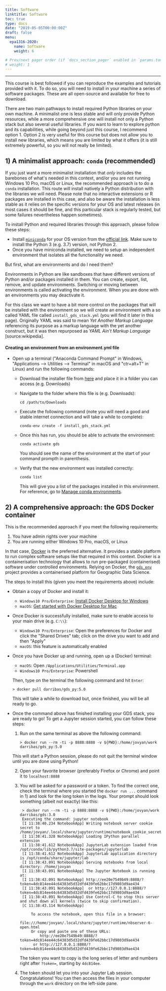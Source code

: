```yaml
---
title: Software
linktitle: Software
toc: true
type: docs
date: "2019-05-05T00:00:00Z"
draft: false
menu:
  epa1316-2020:
    name: Software
    weight: 6

# Prev/next pager order (if `docs_section_pager` enabled in `params.toml`)
# weight: 1
---
```



---

This course is best followed if you can reproduce the examples and tutorials provided with it. To do so, you will need to install in your machine a series of software packages. These are all open-source and available for free to download.

There are two main pathways to install required Python libraries on your own machine. A minimalist one is less stable and will only provide Python resources, while a more comprehensive one will install not only a Python stack but also several useful libraries. If you want to learn to explore python and its capabilities, while going beyond just this course, I recommend option 1. Option 2 is very useful for this course but does not allow you to install new libraries, which means you are limited by what it offers (it is still extremely powerful, so you will not really be limited).


## 1) A minimalist approach: `conda` (recommended)

If you just want a more minimalist installation that *only* includes the barebones of what's needed in this context, and/or you are not running Windows 10 Pro, macOS or Linux, the recommended approach is to do a `conda` installation. This route will install natively a Python distribution with the libraries we will need. Please note that no interactive extensions or R packages are installed in this case, and also be aware the installation is less stable as it relies on the specific versions for your OS and latest releases (in most cases it should be fine, and this particular stack is regularly tested, but some failures nevertheless happen sometimes).

To install Python and required libraries through this approach, please follow these steps:

- Install [`miniconda`](https://docs.conda.io/en/latest/miniconda.html) for your OS version from the [official link](https://docs.conda.io/en/latest/miniconda.html). Make sure to install the Python 3 (e.g. 3.7) version, not Python 2.
- Once you have miniconda installed, we need to setup an independent environment that isolates all the functionality we need.

But first, what are environments and do I need them?

Environments in Python are like sandboxes that have different versions of Python and/or packages installed in them. You can create, export, list, remove, and update environments. Switching or moving between environments is called activating the environment. When you are done with an environments you may deactivate it.

For this class we want to have a bit more control on the packages that will be installed with the enviromnent so we will create an environment with a so called YAML file called `install_gds_stack.yml` (you will find it later in this page). Originally YAML was said to mean *Yet Another Markup Language* referencing its purpose as a markup language with the yet another construct, but it was then repurposed as *YAML Ain't Markup Language* [source:wikipedia].

#### Creating an environment from an environment.yml file

- Open up a terminal ("Anaconda Command Prompt" in Windows, "Applications --> Utilities --> Terminal" in macOS and  "ctr+alt+T" in Linux) and run the following commands:
    - Download the installer file from [here](https://raw.githubusercontent.com/trivikverma/researchgroup/master/content/courses/epa1316-2020/resources/install_gds_stack.yml) and place it in a folder you can access (e.g. Downloads)
    - Navigate to the folder where this file is (e.g. Downloads):

        ```
        cd /path/to/Downloads
        ```

    - Execute the following command (note you will need a good and stable internet connection and will take a while to complete):

        ```
        conda-env create -f install_gds_stack.yml
        ```

    - Once this has run, you should be able to activate the environment:

        ```
        conda activate gds
        ```

        You should see the name of the environment at the start of your command prompth in parenthesis.

    - Verify that the new environment was installed correctly:

        ```
        conda list
        ```

        This will give you a list of the packages installed in this environment. For reference, go to [Manage conda environments](https://docs.conda.io/projects/conda/en/latest/user-guide/tasks/manage-environments.html).

## 2) A comprehensive approach: the GDS Docker container

This is the recommended approach if you meet the following requirements:

1. You have admin rights over your machine
1. You are running either Windows 10 Pro, macOS, or Linux

In that case, [Docker](https://www.docker.com/) is the preferred alternative. It provides a stable platform to run complex software setups like that required in this context. Docker is a containerisation technology that allows to run pre-packaged (containerised) software under controlled environments. Relying on Docker, the [`gds_env`](https://github.com/darribas/gds_env) project provides a containerised platform for Geographic Data Science.

The steps to install this (given you meet the requirements above) include:

- Obtain a copy of Docker and install it:
    - `Windows10 Pro/Enterprise`: [Install Docker Desktop for Windows](https://docs.docker.com/docker-for-windows/install/)
    - `macOS`: [Get started with Docker Desktop for Mac](https://docs.docker.com/docker-for-mac/)
- Once Docker is successfully installed, make sure to enable access to your main drive (e.g. `C:\\`):
    - `Windows10 Pro/Enterprise`: Open the preferences for Docker and click the
      "Shared Drives" tab; click on the drive you want to add and then "Apply"
    - `macOS`: this feature is automatically enabled
- Once you have Docker up and running, open up a (Docker) terminal:
    - `macOS`: Open `/Applications/Utilities/Terminal.app`
    - `Windows10 Pro/Enterprise`: Powershell

    Then, type on the terminal the following command and hit `Enter`:

    ```
    > docker pull darribas/gds_py:5.0
    ```

    This will take a while to download but, once finished, you will be all ready
    to go.

* Once the command above has finished installing your GDS stack, you are ready to go! To get a Jupyter session started, you can follow these steps:
    1. Run on the same terminal as above the following command:

        ```shell
        > docker run --rm -ti -p 8888:8888 -v ${PWD}:/home/jovyan/work darribas/gds_py:5.0
        ```

    This will start a Python session, please do not quit the terminal window until you are
    done using Python!

    2. Open your favorite browser (preferably Firefox or Chrome) and point it to
       `localhost:8888`
    3. You will be asked for a password or a token. To find the correct one, check
       the terminal where you started the `docker run ...` command in 1) and look
       for the long token in the logs. Your prompt should look something (albeit
       not exactly) like this:

       ```shell
        > docker run --rm -ti -p 8888:8888 -v ${PWD}:/home/jovyan/work darribas/gds:3.0
        Executing the command: jupyter notebook
        [I 11:38:40.234 NotebookApp] Writing notebook server cookie secret to /home/jovyan/.local/share/jupyter/runtime/notebook_cookie_secret
        [I 11:38:41.328 NotebookApp] Loading IPython parallel extension
        [I 11:38:41.612 NotebookApp] JupyterLab extension loaded from /opt/conda/lib/python3.7/site-packages/jupyterlab
        [I 11:38:41.612 NotebookApp] JupyterLab application directory is /opt/conda/share/jupyter/lab
        [I 11:38:43.091 NotebookApp] Serving notebooks from local directory: /home/jovyan
        [I 11:38:43.091 NotebookApp] The Jupyter Notebook is running at:
        [I 11:38:43.091 NotebookApp] http://ee20e7549b49:8888/?token=4dc814ee44c64383d5d32dfd439fe62bbc17d9803d9ae434
        [I 11:38:43.091 NotebookApp]  or http://127.0.0.1:8888/?token=4dc814ee44c64383d5d32dfd439fe62bbc17d9803d9ae434
        [I 11:38:43.091 NotebookApp] Use Control-C to stop this server and shut down all kernels (twice to skip confirmation).
        [C 11:38:43.114 NotebookApp]

            To access the notebook, open this file in a browser:
                file:///home/jovyan/.local/share/jupyter/runtime/nbserver-6-open.html
            Or copy and paste one of these URLs:
                http://ee20e7549b49:8888/?token=4dc814ee44c64383d5d32dfd439fe62bbc17d9803d9ae434
             or http://127.0.0.1:8888/?token=4dc814ee44c64383d5d32dfd439fe62bbc17d9803d9ae434
       ```

       The token you want to copy is the long series of letter and numbers right
       after `?token=`, starting by `4dc814ee`.
    4. The token should let you into your Jupyter Lab session. Congratulations!
       You can then access the files in your computer through the `work` directory
       on the left-side pane.
